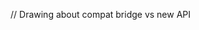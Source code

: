 <!-- .slide: data-header=" > The Ember Initiative > The case of Ember Inspector" -->

// Drawing about compat bridge vs new API

